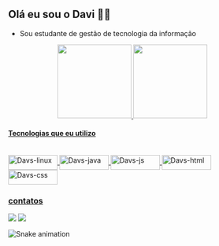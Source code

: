## Olá eu sou o Davi 🤙🏿

- Sou estudante de gestão de tecnologia da informação

<div align="center">
  <a href="https://www.linkedin.com/in/davi-sousa-santos-14ab0521b/">
  <img height="150em" src="https://github-readme-stats.vercel.app/api?username=Davs06&show_icons=true&theme=dark&include_all_commits=true&count_private=true"/>
  <img height="150em" src="https://github-readme-stats.vercel.app/api/top-langs/?username=Davs06&layout=compact&langs_count=7&theme=dark"/>
</div>
  
  #### Tecnologias que eu utilizo
  
  
  <div style="display: inline_block"><br>
  
  <img align="center" alt="Davs-linux" height="30" width="100" src="https://img.shields.io/badge/Ubuntu-E95420?style=for-badge&logo=ubuntu&logoColor=white">
  <img align="center" alt="Davs-java" height="30" width="100" src="https://img.shields.io/badge/Java-ED8B00?style=for-badge&logo=java&logoColor=white">
    <img align="center" alt="Davs-js" height="30" width="100" src="https://img.shields.io/badge/JavaScript-323330?style=for-badge&logo=javascript&logoColor=F7DF1E">
    <img align="center" alt="Davs-html" height="30" width="100" src="https://img.shields.io/badge/HTML5-E34F26?style=for-badge&logo=html5&logoColor=white">
    <img align="center" alt="Davs-css" height="30" width="100" src="https://img.shields.io/badge/CSS3-1572B6?style=for-badge&logo=css3&logoColor">
   
</div>
  
    
     
  ### contatos
 
<div> 
 
  <a href = "https://mail.google.com/mail/u/1/"><img src="https://img.shields.io/badge/-Gmail-%23333?style=for-badge&logo=gmail&logoColor=white" target="_blank"></a>
  <a href="https://www.linkedin.com/in/davi-sousa-santos-14ab0521b/" target="_blank"><img src="https://img.shields.io/badge/-LinkedIn-%230077B5?style=for-badge&logo=linkedin&logoColor=white" target="_blank"></a> 
  
 ![Snake animation](https://github.com/Davs06/Davs06/blob/output/github-contribution-grid-snake.svg)
  
</div>
